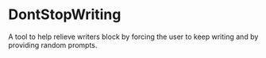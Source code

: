 # DontStopWriting
A tool to help relieve writers block by forcing the user to keep writing and by providing random prompts. 
